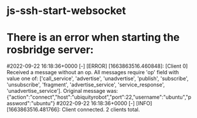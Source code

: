 # js-ssh-start-websocket

# There is an error when starting the rosbridge server:
#2022-09-22 16:18:36+0000 [-] [ERROR] [1663863516.460848]: [Client 0] Received a message without an op.  All messages require 'op' field with value one of: ['call_service', 'advertise', 'unadvertise', 'publish', 'subscribe', 'unsubscribe', 'fragment', 'advertise_service', 'service_response', 'unadvertise_service'].  Original message was: {"action":"connect","host":"ubiquityrobot","port":22,"username":"ubuntu","password":"ubuntu"}
#2022-09-22 16:18:36+0000 [-] [INFO] [1663863516.481766]: Client connected.  2 clients total.
